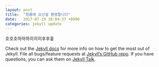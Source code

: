 ```yaml
---
layout: post
title:  "원룸에 오신걸 환영합니다"
date:   2017-07-19 18:04:37 +0900
categories: jekyll update
---
```

호호호하하하히히히후후훟

Check out the [Jekyll docs][jekyll-docs] for more info on how to get the most out of Jekyll. File all bugs/feature requests at [Jekyll’s GitHub repo][jekyll-gh]. If you have questions, you can ask them on [Jekyll Talk][jekyll-talk].

[jekyll-docs]: http://jekyllrb.com/docs/home
[jekyll-gh]:   https://github.com/jekyll/jekyll
[jekyll-talk]: https://talk.jekyllrb.com/
